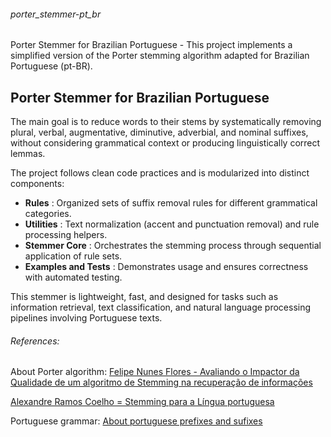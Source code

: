 ###### porter_stemmer-pt_br

Porter Stemmer for Brazilian Portuguese  - This project implements a simplified version of the Porter stemming algorithm adapted for Brazilian Portuguese (pt-BR).

## **Porter Stemmer for Brazilian Portuguese**

The main goal is to reduce words to their stems by systematically removing plural, verbal, augmentative, diminutive, adverbial, and nominal suffixes, without considering grammatical context or producing linguistically correct lemmas.

The project follows clean code practices and is modularized into distinct components:

* **Rules** : Organized sets of suffix removal rules for different grammatical categories.
* **Utilities** : Text normalization (accent and punctuation removal) and rule processing helpers.
* **Stemmer Core** : Orchestrates the stemming process through sequential application of rule sets.
* **Examples and Tests** : Demonstrates usage and ensures correctness with automated testing.

This stemmer is lightweight, fast, and designed for tasks such as information retrieval, text classification, and natural language processing pipelines involving Portuguese texts.

###### References:

About Porter algorithm:
[Felipe Nunes Flores - Avaliando o Impactor da Qualidade de um algoritmo de Stemming na recuperação de informações](https://lume.ufrgs.br/bitstream/handle/10183/18532/000730582.pdf?sequence=1)



[Alexandre Ramos Coelho = Stemming para a Língua portuguesa](https://lume.ufrgs.br/bitstream/handle/10183/23576/000597277.pdf?sequence=1)


Portuguese grammar:
[About portuguese prefixes and sufixes](https://www.educamaisbrasil.com.br/enem/lingua-portuguesa/prefixo-e-sufixo)
